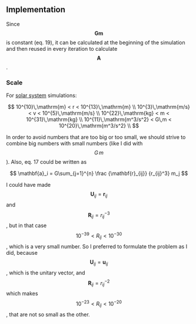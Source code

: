 ## Implementation

Since $$\mathbf{Gm}$$ is constant (eq. 19), it can be calculated at the beginning of the simulation and then reused in
every iteration to calculate $$\mathbf{A}$$.

### Scale

For [solar system](https://en.wikipedia.org/wiki/Solar_System) simulations:

$$
10^{10}\,\mathrm{m}  < r < 10^{13}\,\mathrm{m}   \\
10^{3}\,\mathrm{m/s} < v < 10^{5}\,\mathrm{m/s} \\
10^{22}\,\mathrm{kg} < m < 10^{31}\,\mathrm{kg} \\
10^{11}\,\mathrm{m^3/s^2} < G\,m < 10^{20}\,\mathrm{m^3/s^2} \\
$$

In order to avoid numbers that are too big or too small, we should strive to combine big numbers with small numbers
(like I did with $$G\,m$$). Also, eq. 17 could be written as

$$
\mathbf{a}_i = G\sum_{j=1}^{n} \frac {\mathbf{r}_{ij}} {r_{ij}^3} m_j
$$

I could have made $$\mathbf{U}_{ij}=\mathbf{r}_{ij}$$ and $$\mathbf{R}_{ij}=r_{ij}^{-3}$$, but in that case
$$10^{-39}<R_{ij}<10^{-30}$$, which is a very small number. So I preferred to formulate the problem as I did, because
$$\mathbf{U}_{ij}=\mathbf{u}_{ij}$$, which is the unitary vector, and $$\mathbf{R}_{ij}=r_{ij}^{-2}$$ which makes
$$10^{-23}<R_{ij}<10^{-20}$$, that are not so small as the other.
